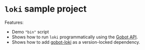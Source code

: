 # `loki` sample project

Features:

- Demo `"bin"` script
- Shows how to run `loki` programmatically using the [Gobot API](https://github.com/benallfree/gobot/tree/v1.0.0-alpha.29/docs/readme.md).
- Shows how to add [gobot-loki](https://www.npmjs.com/package/gobot-loki) as a version-locked dependency.
